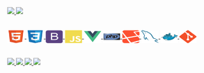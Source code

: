 <div>
  <a href="https://github.com/migueljuniorpa">
  <img height="180em" src="https://github-readme-stats.vercel.app/api?username=migueljuniorpa&show_icons=true&theme=dracula&include_all_commits=true&count_private=true"/>
  <img height="180em" src="https://github-readme-stats.vercel.app/api/top-langs/?username=migueljuniorpa&layout=compact&langs_count=7&theme=dracula"/>
</div>
<div>
  <br> <br>
  <img align="center" alt="Miguel-HTML" height="30" width="40" src="https://raw.githubusercontent.com/devicons/devicon/master/icons/html5/html5-original.svg">
  <img align="center" alt="Miguel-CSS" height="30" width="40" src="https://raw.githubusercontent.com/devicons/devicon/master/icons/css3/css3-original.svg">
  <img align="center" alt="Miguel-BT" height="30" width="40" src="https://raw.githubusercontent.com/devicons/devicon/master/icons/bootstrap/bootstrap-plain.svg">
  <img align="center" alt="Miguel-JS" height="30" width="40" src="https://raw.githubusercontent.com/devicons/devicon/master/icons/javascript/javascript-plain.svg">
  <img align="center" alt="Miguel-VUE" height="30" width="40" src="https://raw.githubusercontent.com/devicons/devicon/master/icons/vuejs/vuejs-original.svg">
  <img align="center" alt="Miguel-PHP" height="30" width="40" src="https://raw.githubusercontent.com/devicons/devicon/master/icons/php/php-original.svg">
  <img align="center" alt="Miguel-Laravel" height="30" width="40" src="https://raw.githubusercontent.com/devicons/devicon/master/icons/laravel/laravel-plain.svg">
  <img align="center" alt="Miguel-mysql" height="30" width="40" src="https://raw.githubusercontent.com/devicons/devicon/master/icons/mysql/mysql-plain.svg">
  <img align="center" alt="Miguel-docker" height="30" width="40" src="https://raw.githubusercontent.com/devicons/devicon/master/icons/docker/docker-original.svg">
  <img align="center" alt="Miguel-git" height="30" width="40" src="https://raw.githubusercontent.com/devicons/devicon/master/icons/git/git-original.svg">
</div>
<br> <br>
<div>
  <a href="https://www.instagram.com/miguelzzitu" target="_blank">
    <img src="https://img.shields.io/badge/-Instagram-%23E4405F?style=for-the-badge&logo=instagram&logoColor=white" target="_blank">
  </a>
  <a href="https://discord.gg/XjSB5nzA" target="_blank">
   <img src="https://img.shields.io/badge/Discord-7289DA?style=for-the-badge&logo=discord&logoColor=white" target="_blank">
  </a> 
  <a href = "mailto:miguel.ii@live.com">
    <img src="https://img.shields.io/badge/-Gmail-%23333?style=for-the-badge&logo=gmail&logoColor=white" target="_blank">
  </a>
  <a href="https://www.linkedin.com/in/miguel-j%C3%BAnior-28180411b" target="_blank">
    <img src="https://img.shields.io/badge/-LinkedIn-%230077B5?style=for-the-badge&logo=linkedin&logoColor=white" target="_blank">
  </a>   
</div>
